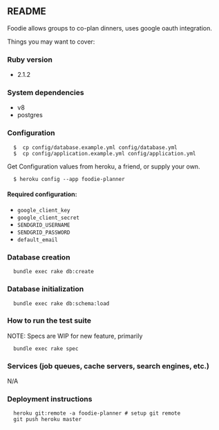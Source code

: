 ## README

Foodie allows groups to co-plan dinners, uses google oauth integration.

Things you may want to cover:

### Ruby version
  - 2.1.2

### System dependencies
  - v8
  - postgres

### Configuration
  ```
    $  cp config/database.example.yml config/database.yml
    $  cp config/application.example.yml config/application.yml
  ```
  
  Get Configuration values from heroku, a friend, or supply your own.
  ```
    $ heroku config --app foodie-planner
  ```

#### Required configuration:
  - `google_client_key`
  - `google_client_secret`
  - `SENDGRID_USERNAME`
  - `SENDGRID_PASSWORD`
  - `default_email`

### Database creation
  ```
    bundle exec rake db:create
  ```

### Database initialization
  ```
    bundle exec rake db:schema:load
  ```

### How to run the test suite

  NOTE: Specs are WIP for new feature, primarily

  ```
    bundle exec rake spec
  ```

### Services (job queues, cache servers, search engines, etc.)
  N/A

### Deployment instructions
  ```
    heroku git:remote -a foodie-planner # setup git remote
    git push heroku master
  ```
